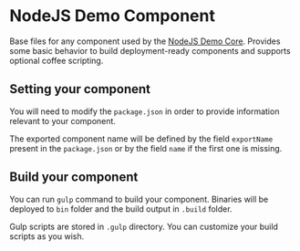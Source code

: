 # NodeJS Demo Component

Base files for any component used by the [NodeJS Demo Core](https://github.rtp.raleigh.ibm.com/people-insights-commons/nodejs-demo-core).
Provides some basic behavior to build deployment-ready components and supports
optional coffee scripting.

## Setting your component

You will need to modify the `package.json` in order to provide
information relevant to your component.

The exported component name will be defined by the field `exportName` present in the `package.json` or by the field `name` if the first one is missing.

## Build your component

You can run `gulp` command to build your component. Binaries will be
deployed to `bin` folder and the build output in `.build` folder.

Gulp scripts are stored in `.gulp` directory. You can customize your
build scripts as you wish.
